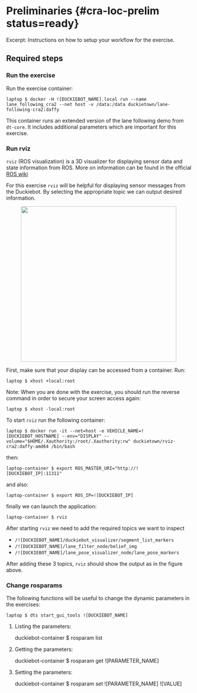 # Preliminaries {#cra-loc-prelim status=ready}

Excerpt: Instructions on how to setup your workflow for the exercise.

## Required steps

### Run the exercise

Run the exercise container:

    laptop $ docker -H ![DUCKIEBOT_NAME].local run --name lane_following_cra2 --net host -v /data:/data duckietown/lane-following-cra2:daffy

This container runs an extended version of the lane following demo from `dt-core`. It includes additional parameters which are important for this exercise.


### Run rviz

`rviz` (ROS visualization) is a 3D visualizer for displaying sensor data and state information from ROS. More on information can be found in the official [ROS wiki](http://wiki.ros.org/rviz)

For this exercise `rviz` will be helpful for displaying sensor messages from the Duckiebot. By selecting the appropriate topic we can output desired information.

<figure>
<img style="width:30em" src="images/rosviz_screenshot.png"/>
</figure>

First, make sure that your display can be accessed from a container. Run:

    laptop $ xhost +local:root
    
Note: When you are done with the exercise, you should run the reverse command in order to secure your screen access again:

    laptop $ xhost -local:root

To start `rviz` run the following container:

    laptop $ docker run -it --net=host -e VEHICLE_NAME=![DUCKIEBOT_HOSTNAME] --env="DISPLAY" --volume="$HOME/.Xauthority:/root/.Xauthority:rw" duckietown/rviz-cra2:daffy-amd64 /bin/bash

then:

    laptop-container $ export ROS_MASTER_URI="http://![DUCKIEBOT_IP]:11311"

and also:

    laptop-container $ export ROS_IP=![DUCKIEBOT_IP]

finally we can launch the application:

    laptop-container $ rviz

After starting `rviz` we need to add the required topics we want to inspect

* `/![DUCKIEBOT_NAME]/duckiebot_visualizer/segment_list_markers`
* `/![DUCKIEBOT_NAME]/lane_filter_node/belief_img`
* `/![DUCKIEBOT_NAME]/lane_pose_visualizer_node/lane_pose_markers`

After adding these 3 topics, `rviz` should show the output as in the figure above.

### Change rosparams

The following functions will be useful to change the dynamic parameters in the exercises:

    laptop $ dts start_gui_tools ![DUCKIEBOT_NAME]
    
1) Listing the parameters:

    duckiebot-container $ rosparam list

2) Getting the parameters:

    duckiebot-container $ rosparam get ![PARAMETER_NAME]

3) Setting the parameters:

    duckiebot-container $ rosparam set ![PARAMETER_NAME] ![VALUE]
